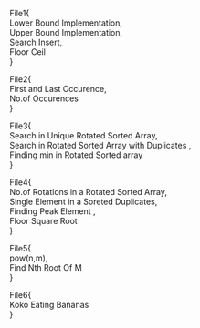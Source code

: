 File1{  
Lower Bound Implementation,  
Upper Bound Implementation,  
Search Insert,  
Floor Ceil  
}  

File2{  
First and Last Occurence,  
No.of Occurences  
}  

File3{  
Search in Unique Rotated Sorted Array,  
Search in Rotated Sorted Array with Duplicates ,    
Finding min in Rotated Sorted array  
}

File4{  
No.of Rotations in a  Rotated Sorted Array,  
Single Element in a Soreted Duplicates,  
Finding Peak Element  ,   
Floor Square Root  
}

File5{  
pow(n,m),  
Find Nth Root Of M  
}  

File6{  
Koko Eating Bananas  
}

